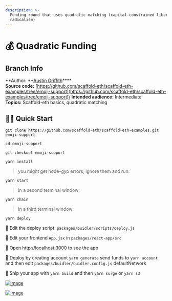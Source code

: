 ```yaml
---
description: >-
  Funding round that uses quadratic matching (capital-constrained liberal
  radicalism)
---
```


# 💰 Quadratic Funding

## Branch Info

**Author: **[Austin Griffith](https://github.com/austintgriffith)****\
**Source code:** [https://github.com/scaffold-eth/scaffold-eth-examples/tree/emoji-support](https://github.com/scaffold-eth/scaffold-eth-examples/tree/emoji-support)\
**Intended audience:** Intermediate\
**Topics:** Scaffold-eth basics, quadratic matching

## 🏃‍♀️ Quick Start

```
git clone https://github.com/scaffold-eth/scaffold-eth-examples.git emoji-support

cd emoji-support

git checkout emoji-support
```

```
yarn install
```

> you might get node-gyp errors, ignore them and run:

```
yarn start
```

> in a second terminal window:

```
yarn chain
```

> in a third terminal window:

```
yarn deploy
```

🔏 Edit the deploy script: `packages/buidler/scripts/deploy.js`

📝 Edit your frontend `App.jsx` in `packages/react-app/src`

📱 Open [http://localhost:3000](http://localhost:3000) to see the app

📡 Deploy by creating account `yarn generate` send funds to `yarn account` and then edit `packages/buidler/buidler.config.js` defaultNetwork

🚢 Ship your app with `yarn build` and then `yarn surge` or `yarn s3`

[![image](https://user-images.githubusercontent.com/2653167/98257948-85038a80-1f3d-11eb-8cfc-1fc9f89104ac.png)](https://user-images.githubusercontent.com/2653167/98257948-85038a80-1f3d-11eb-8cfc-1fc9f89104ac.png)

[![image](https://user-images.githubusercontent.com/2653167/98258057-a2385900-1f3d-11eb-9cc0-ad50621fbc58.png)](https://user-images.githubusercontent.com/2653167/98258057-a2385900-1f3d-11eb-9cc0-ad50621fbc58.png)
